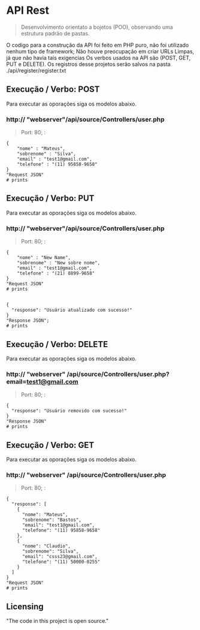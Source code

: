 # API Rest
> Desenvolvimento orientato a bojetos (POO), observando uma estrutura padrão de pastas.

O codigo para a construção da API foi feito em PHP puro, não foi utilizado nenhum tipo de framework;
Não houve preocupação em criar URLs Limpas, já que não havia tais exigencias
Os verbos usados na API são (POST, GET, PUT e DELETE).
Os registros desse projetos serão salvos na pasta ./api/register/register.txt

## Execução / Verbo: POST

Para executar as oporações siga os modelos abaixo.

### http:// "webserver"/api/source/Controllers/user.php
> Port: 80;
: 

```shell
{
	"nome" : "Mateus",
	"sobrenome" : "Silva",
	"email" : "test1@gmail.com",
	"telefone" : "(11) 95858-9658"
}  
"Request JSON" 
# prints 
```

## Execução / Verbo: PUT

Para executar as oporações siga os modelos abaixo.

### http:// "webserver"/api/source/Controllers/user.php
> Port: 80;
: 

```shell
{
	"nome" : "New Name",
	"sobrenome" : "New sobre nome",
	"email" : "test1@gmail.com",
	"telefone" : "(21) 8899-9658"	
}
"Request JSON" 
# prints 


{
  "response": "Usuário atualizado com sucesso!"
}
"Response JSON";
# prints 
```

## Execução / Verbo: DELETE

Para executar as oporações siga os modelos abaixo.

### http:// "webserver" /api/source/Controllers/user.php?email=test1@gmail.com
> Port: 80;
: 

```shell
{
  "response": "Usuário removido com sucesso!"
}
"Response JSON"
# prints 
```

## Execução / Verbo: GET

Para executar as oporações siga os modelos abaixo.

### http:// "webserver" /api/source/Controllers/user.php
> Port: 80;
: 

```shell
{
  "response": [
    {
      "nome": "Mateus",
      "sobrenome": "Bastos",
      "email": "test1@gmail.com",
      "telefone": "(11) 95858-9658"
    },
    {
      "nome": "Claudio",
      "sobrenome": "Silva",
      "email": "csss23@gmail.com",
      "telefone": "(11) 50000-0255"
    }
  ]
}
"Request JSON" 
# prints 
```

## Licensing

"The code in this project is open source."